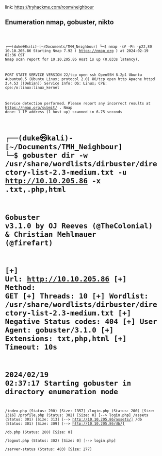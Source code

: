link: https://tryhackme.com/room/neighbour
## Enumeration nmap, gobuster, nikto

<code>
  
┌──(duke㉿kali)-[~/Documents/TMH_Neighbour]
└─$ nmap  -sV -Pn -p22,80 10.10.205.86
Starting Nmap 7.92 ( https://nmap.org ) at 2024-02-19 02:36 CST
Nmap scan report for 10.10.205.86
Host is up (0.033s latency).

PORT   STATE SERVICE VERSION
22/tcp open  ssh     OpenSSH 8.2p1 Ubuntu 4ubuntu0.5 (Ubuntu Linux; protocol 2.0)
80/tcp open  http    Apache httpd 2.4.53 ((Debian))
Service Info: OS: Linux; CPE: cpe:/o:linux:linux_kernel

Service detection performed. Please report any incorrect results at https://nmap.org/submit/ .
Nmap done: 1 IP address (1 host up) scanned in 6.75 seconds
                                                                                                                                                                                                                                        
┌──(duke㉿kali)-[~/Documents/TMH_Neighbour]
└─$ gobuster dir -w /usr/share/wordlists/dirbuster/directory-list-2.3-medium.txt -u http://10.10.205.86 -x .txt,.php,html
===============================================================
Gobuster v3.1.0
by OJ Reeves (@TheColonial) & Christian Mehlmauer (@firefart)
===============================================================
[+] Url:                     http://10.10.205.86
[+] Method:                  GET
[+] Threads:                 10
[+] Wordlist:                /usr/share/wordlists/dirbuster/directory-list-2.3-medium.txt
[+] Negative Status codes:   404
[+] User Agent:              gobuster/3.1.0
[+] Extensions:              txt,php,html
[+] Timeout:                 10s
===============================================================
2024/02/19 02:37:17 Starting gobuster in directory enumeration mode
===============================================================
/index.php            (Status: 200) [Size: 1357]
/login.php            (Status: 200) [Size: 1316]
/profile.php          (Status: 302) [Size: 0] [--> login.php]
/assets               (Status: 301) [Size: 313] [--> http://10.10.205.86/assets/]
/db                   (Status: 301) [Size: 309] [--> http://10.10.205.86/db/]    
/db.php               (Status: 200) [Size: 0]                                    
/logout.php           (Status: 302) [Size: 0] [--> login.php]                    
/server-status        (Status: 403) [Size: 277]               

</code>
